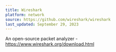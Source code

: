 ```yaml
---
title: Wireshark
platform: network
source: https://github.com/wireshark/wireshark
last_updated: September 29, 2023
---
```


An open-source packet analyzer - <https://www.wireshark.org/download.html>

